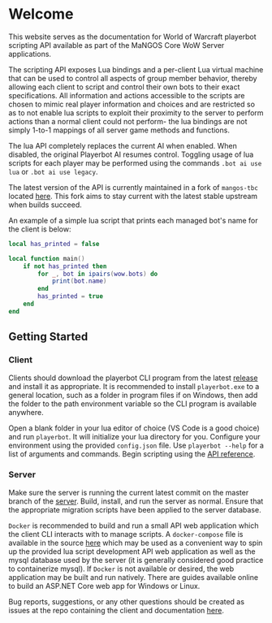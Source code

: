 # Welcome

This website serves as the documentation for World of Warcraft playerbot scripting API available as part of the MaNGOS Core WoW Server applications.

The scripting API exposes Lua bindings and a per-client Lua virtual machine that can be used to control all aspects of group member behavior, thereby allowing each client to script and control their own bots to their exact specifications. All information and actions accessible to the scripts are chosen to mimic real player information and choices and are restricted so as to not enable lua scripts to exploit their proximity to the server to perform actions than a normal client could not perform- the lua bindings are not simply 1-to-1 mappings of all server game methods and functions.

The lua API completely replaces the current AI when enabled. When disabled, the original Playerbot AI resumes control. Toggling usage of lua scripts for each player may be performed using the commands `.bot ai use lua` or `.bot ai use legacy`.

The latest version of the API is currently maintained in a fork of `mangos-tbc` located [here](https://github.com/nate123456/mangos-tbc). This fork aims to stay current with the latest stable upstream when builds succeed.

An example of a simple lua script that prints each managed bot's name for the client is below:

```lua
local has_printed = false

local function main()
    if not has_printed then
        for _, bot in ipairs(wow.bots) do
            print(bot.name)
        end
        has_printed = true
    end
end
```

## Getting Started

### Client

Clients should download the playerbot CLI program from the latest [release](https://github.com/nate123456/mangos-lua/releases) and install it as appropriate. It is recommended to install `playerbot.exe` to a general location, such as a folder in program files if on Windows, then add the folder to the path environment variable so the CLI program is available anywhere.

Open a blank folder in your lua editor of choice (VS Code is a good choice) and run `playerbot`. It will initialize your lua directory for you. Configure your environment using the provided `config.json` file. Use `playerbot --help` for a list of arguments and commands. Begin scripting using the [API reference](api.md).

### Server

Make sure the server is running the current latest commit on the master branch of the [server](https://github.com/nate123456/mangos-tbc). Build, install, and run the server as normal. Ensure that the appropriate migration scripts have been applied to the server database.

`Docker` is recommended to build and run a small API web application which the client CLI interacts with to manage scripts. A `docker-compose` file is available in the source [here](https://github.com/nate123456/mangos-tbc/blob/master/src/Playerbot/docker-compose.yml) which may be used as a convenient way to spin up the provided lua script development API web application as well as the mysql database used by the server (it is generally considered good practice to containerize mysql). If `Docker` is not available or desired, the web application may be built and run natively. There are guides available online to build an ASP.NET Core web app for Windows or Linux.

Bug reports, suggestions, or any other questions should be created as issues at the repo containing the client and documentation [here](https://github.com/nate123456/mangos-lua/issues).
